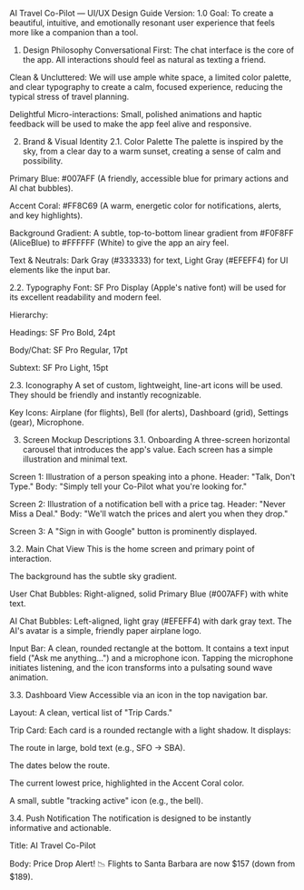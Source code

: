 AI Travel Co-Pilot — UI/UX Design Guide
Version: 1.0
Goal: To create a beautiful, intuitive, and emotionally resonant user experience that feels more like a companion than a tool.

1. Design Philosophy
Conversational First: The chat interface is the core of the app. All interactions should feel as natural as texting a friend.

Clean & Uncluttered: We will use ample white space, a limited color palette, and clear typography to create a calm, focused experience, reducing the typical stress of travel planning.

Delightful Micro-interactions: Small, polished animations and haptic feedback will be used to make the app feel alive and responsive.

2. Brand & Visual Identity
2.1. Color Palette
The palette is inspired by the sky, from a clear day to a warm sunset, creating a sense of calm and possibility.

Primary Blue: #007AFF (A friendly, accessible blue for primary actions and AI chat bubbles).

Accent Coral: #FF8C69 (A warm, energetic color for notifications, alerts, and key highlights).

Background Gradient: A subtle, top-to-bottom linear gradient from #F0F8FF (AliceBlue) to #FFFFFF (White) to give the app an airy feel.

Text & Neutrals: Dark Gray (#333333) for text, Light Gray (#EFEFF4) for UI elements like the input bar.

2.2. Typography
Font: SF Pro Display (Apple's native font) will be used for its excellent readability and modern feel.

Hierarchy:

Headings: SF Pro Bold, 24pt

Body/Chat: SF Pro Regular, 17pt

Subtext: SF Pro Light, 15pt

2.3. Iconography
A set of custom, lightweight, line-art icons will be used. They should be friendly and instantly recognizable.

Key Icons: Airplane (for flights), Bell (for alerts), Dashboard (grid), Settings (gear), Microphone.

3. Screen Mockup Descriptions
3.1. Onboarding
A three-screen horizontal carousel that introduces the app's value. Each screen has a simple illustration and minimal text.

Screen 1: Illustration of a person speaking into a phone. Header: "Talk, Don't Type." Body: "Simply tell your Co-Pilot what you're looking for."

Screen 2: Illustration of a notification bell with a price tag. Header: "Never Miss a Deal." Body: "We'll watch the prices and alert you when they drop."

Screen 3: A "Sign in with Google" button is prominently displayed.

3.2. Main Chat View
This is the home screen and primary point of interaction.

The background has the subtle sky gradient.

User Chat Bubbles: Right-aligned, solid Primary Blue (#007AFF) with white text.

AI Chat Bubbles: Left-aligned, light gray (#EFEFF4) with dark gray text. The AI's avatar is a simple, friendly paper airplane logo.

Input Bar: A clean, rounded rectangle at the bottom. It contains a text input field ("Ask me anything...") and a microphone icon. Tapping the microphone initiates listening, and the icon transforms into a pulsating sound wave animation.

3.3. Dashboard View
Accessible via an icon in the top navigation bar.

Layout: A clean, vertical list of "Trip Cards."

Trip Card: Each card is a rounded rectangle with a light shadow. It displays:

The route in large, bold text (e.g., SFO → SBA).

The dates below the route.

The current lowest price, highlighted in the Accent Coral color.

A small, subtle "tracking active" icon (e.g., the bell).

3.4. Push Notification
The notification is designed to be instantly informative and actionable.

Title: AI Travel Co-Pilot

Body: Price Drop Alert! 📉 Flights to Santa Barbara are now $157 (down from $189).